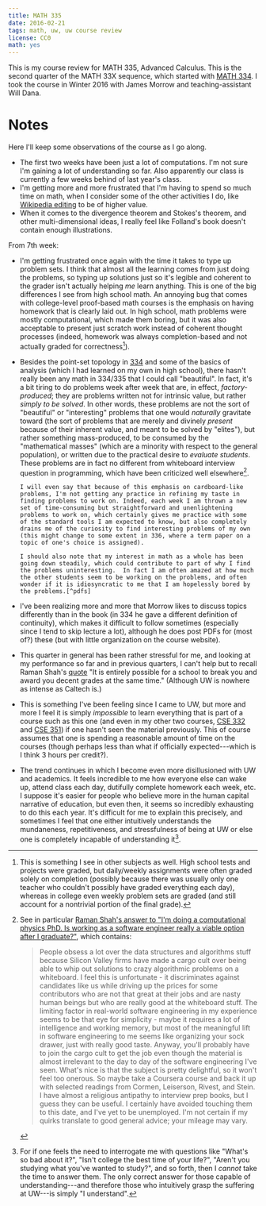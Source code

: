 ```yaml
---
title: MATH 335
date: 2016-02-21
tags: math, uw, uw course review
license: CC0
math: yes
---
```


This is my course review for MATH 335, Advanced Calculus.
This is the second quarter of the MATH 33X sequence, which started with [MATH 334]().
I took the course in Winter 2016 with James Morrow and teaching-assistant Will Dana.

# Notes

Here I'll keep some observations of the course as I go along.

- The first two weeks have been just a lot of computations. I'm not sure I'm
  gaining a lot of understanding so far. Also apparently our class is
  currently a few weeks behind of last year's class.
- I'm getting more and more frustrated that I'm having to spend so much time
  on math, when I consider some of the other activities I do, like [Wikipedia
  editing](wikipedia) to be of higher value.
- When it comes to the divergence theorem and Stokes's theorem, and other
  multi-dimensional ideas, I really feel like Folland's book doesn't contain
  enough illustrations.

From 7th week:

- I'm getting frustrated once again with the time it takes to type up
  problem sets. I think that almost all the learning comes from just
  doing the problems, so typing up solutions just so it's legible and
  coherent to the grader isn't actually helping *me* learn anything.
  This is one of the big differences I see from high school math.  An
  annoying bug that comes with college-level proof-based math courses is
  the emphasis on having homework that is clearly laid out. In high
  school, math problems were mostly computational, which made them
  boring, but it was also acceptable to present just scratch work
  instead of coherent thought processes (indeed, homework was always
  completion-based and not actually graded for correctness[^hw]).

- Besides the point-set topology in [334](math-334) and some of the
  basics of analysis (which I had learned on my own in high school),
  there hasn't really been any math in 334/335 that I could call
  "beautiful". In fact, it's a bit tiring to do problems week after week
  that are, in effect, *factory-produced*; they are problems written not
  for intrinsic value, but rather *simply to be solved*. In other words,
  these problems are not the sort of "beautiful" or "interesting"
  problems that one would *naturally* gravitate toward (the sort of
  problems that are merely and divinely *present* because of their
  inherent value, and meant to be solved by "elites"), but rather
  something mass-produced, to be consumed by the "mathematical masses"
  (which are a minority with respect to the general population), or
  written due to the practical desire to *evaluate students*. These
  problems are in fact no different from whiteboard interview question
  in programming, which have been criticized well elsewhere[^whiteboard].

      I will even say that because of this emphasis on cardboard-like
      problems, I'm not getting any practice in refining my taste in
      finding problems to work on. Indeed, each week I am thrown a new
      set of time-consuming but straightforward and unenlightening
      problems to work on, which certainly gives me practice with some
      of the standard tools I am expected to know, but also completely
      drains me of the curiosity to find interesting problems of my own
      (this might change to some extent in 336, where a term paper on a
      topic of one's choice is assigned).

      I should also note that my interest in math as a whole has been
      going down steadily, which could contribute to part of why I find
      the problems uninteresting.  In fact I am often amazed at how much
      the other students seem to be working on the problems, and often
      wonder if it is idiosyncratic to me that I am hopelessly bored by
      the problems.[^pdfs]

- I've been realizing more and more that Morrow likes to discuss topics
  differently than in the book (in 334 he gave a different definition of
  continuity), which makes it difficult to follow sometimes (especially
  since I tend to skip lecture a lot), although he does post PDFs for (most of?) these (but with little organization on the course website).

- This quarter in general has been rather stressful for me, and looking
  at my performance so far and in previous quarters, I can't help but to
  recall Raman Shah's [quote](
  https://www.quora.com/If-the-median-GPA-in-the-past-year-was-3-5-why-are-accepted-students-afraid-of-not-being-able-to-survive-at-Caltech/answer/Raman-Shah
  ) "It is entirely possible for a school to break you and award you
  decent grades at the same time." (Although UW is nowhere as intense as
  Caltech is.)

- This is something I've been feeling since I came to UW, but more and more I feel it is simply *impossible* to learn everything that is part of a course such as this one (and even in my other two courses, [CSE 332]() and [CSE 351]()) if one hasn't seen the material previously. This of course assumes that one is spending a reasonable amount of time on the courses (though perhaps less than what if officially expected---which is I think 3 hours per credit?).

- The trend continues in which I become even more disillusioned with UW and academics. It feels incredible to me how everyone else can wake up, attend class each day, dutifully complete homework each week, etc. I suppose it's easier for people who believe more in the human capital narrative of education, but even then, it seems so incredibly exhausting to do this each year. It's difficult for me to explain this precisely, and sometimes I feel that one either intuitively understands the mundaneness, repetitiveness, and stressfulness of being at UW or else one is completely incapable of understanding it[^qs].

[^qs]: For if one feels the need to interrogate me with questions like "What's so bad about it?", "Isn't college the best time of your life?", "Aren't you studying what you've wanted to study?", and so forth, then I *cannot* take the time to answer them. The only correct answer for those capable of understanding---and therefore those who intuitively grasp the suffering at UW---is simply "I understand".

[^hw]: This is something I see in other subjects as well. High school
tests and projects were graded, but daily/weekly assignments were often
graded solely on completion (possibly because there was usually only one
teacher who couldn't possibly have graded everything each day), whereas
in college even weekly problem sets are graded (and still account for a
nontrivial portion of the final grade).

[^whiteboard]: See in particular [Raman Shah's answer to "I'm doing a
computational physics PhD. Is working as a software engineer really a
viable option after I
graduate?"](https://www.quora.com/Im-doing-a-computational-physics-PhD-Is-working-as-a-software-engineer-really-a-viable-option-after-I-graduate/answer/Raman-Shah), which contains:

    > People obsess a lot over the data structures and algorithms stuff
    > because Silicon Valley firms have made a cargo cult over being
    > able to whip out solutions to crazy algorithmic problems on a
    > whiteboard. I feel this is unfortunate - it discriminates against
    > candidates like us while driving up the prices for some
    > contributors who are not that great at their jobs and are nasty
    > human beings but who are really good at the whiteboard stuff. The
    > limiting factor in real-world software engineering in my
    > experience seems to be that eye for simplicity - maybe it requires
    > a lot of intelligence and working memory, but most of the
    > meaningful lift in software engineering to me seems like
    > organizing your sock drawer, just with really good taste. Anyway,
    > you'll probably have to join the cargo cult to get the job even
    > though the material is almost irrelevant to the day to day of the
    > software engineering I've seen. What's nice is that the subject is
    > pretty delightful, so it won't feel too onerous. So maybe take a
    > Coursera course and back it up with selected readings from Cormen,
    > Leiserson, Rivest, and Stein. I have almost a religious antipathy
    > to interview prep books, but I guess they can be useful. I
    > certainly have avoided touching them to this date, and I've yet to
    > be unemployed. I'm not certain if my quirks translate to good
    > general advice; your mileage may vary.

[^pdfs]: I am reminded here of another quote by Raman Shah, from [Raman
Shah's answer to Why do so many Caltech students
procrastinate?](https://www.quora.com/Why-do-so-many-Caltech-students-procrastinate/answer/Raman-Shah):

    > It's kind of amazing, really: Caltech manages to severely damage
    > the mental health of many bright young people every year, and many
    > people assume it must be brutally competitive or have abusive
    > instructors or something. But none of those things are true at all
    > – all it does is just hand them a few dozen pdfs per quarter with
    > interesting-looking math and science problems and due dates.
    > That's all it takes.

    However, my experience differs from Raman's in various ways. (1) I
    am not attending Caltech, so my coursework is (presumably) not even
    close to the intensity of a typical Caltech course load. (2) The
    problems in MATH 334/335 (and even [CSE 332]()) do require some
    amount of creativity, but they are mostly pretty straightforward.
    There are few problems that are "really easy lay-ups in the homework
    to buoy your spirits" (to quote Raman in his answer), which is
    different from high school. However, most of the problems in e.g.
    335 are in the class of "more complex problems to make sure you
    grasped the way things fit together at a more sophisticated level,
    but still a level that was explained to you". So I don't experience
    the sort of pressure to be creative under a deadline that he
    mentions. However, I still experience the continual series of
    deadlines that slowly numbs me each quarter from everything
    interesting in the world. (3) With the noted caveats, I still relate
    strongly to the quote, because my intense frustration at UW is
    really just the result of *apathy* and *lack of awareness* of a
    system that hands me deadline after deadline after deadline, not
    something maleficent.---Indeed UW is a very *lonely* place in the
    same way that doing archival work is lonely, because nobody else
    seems to care about the things I intensely care about.
